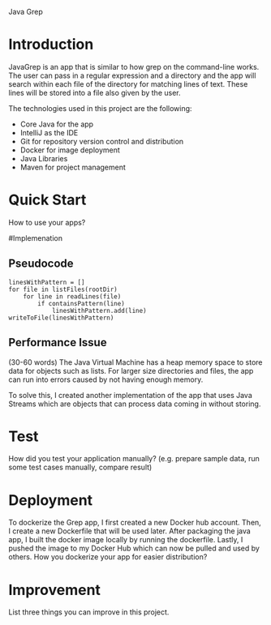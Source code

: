 Java Grep
# Introduction
JavaGrep is an app that is similar to how grep on the command-line
works. The user can pass in a regular expression and a directory
and the app will search within each file of the directory for matching
lines of text. These lines will be stored into a file also given
by the user.

The technologies used in this project are the following:
- Core Java for the app
- IntelliJ as the IDE
- Git for repository version control and distribution
- Docker for image deployment
- Java Libraries
- Maven for project management

# Quick Start
How to use your apps?

#Implemenation
## Pseudocode
```
linesWithPattern = []
for file in listFiles(rootDir)
    for line in readLines(file)
        if containsPattern(line)
            linesWithPattern.add(line)
writeToFile(linesWithPattern)
```
## Performance Issue
(30-60 words)
The Java Virtual Machine has a heap memory
space to store data for objects such as lists. For larger size
directories and files, the app can run into errors caused by not
having enough memory.

To solve this, I created another implementation of the app that
uses Java Streams which are objects that can process data coming
in without storing.

# Test
How did you test your application manually? (e.g. prepare sample data, run some test cases manually, compare result)

# Deployment
To dockerize the Grep app, I first created a new Docker hub account.
Then, I create a new Dockerfile that will be used later.
After packaging the java app, I built the docker image locally by
running the dockerfile.
Lastly, I pushed the image to my Docker Hub which can now be pulled
and used by others.
How you dockerize your app for easier distribution?

# Improvement
List three things you can improve in this project.